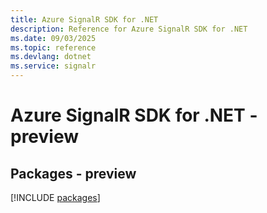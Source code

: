 ```yaml
---
title: Azure SignalR SDK for .NET
description: Reference for Azure SignalR SDK for .NET
ms.date: 09/03/2025
ms.topic: reference
ms.devlang: dotnet
ms.service: signalr
---
```

# Azure SignalR SDK for .NET - preview
## Packages - preview
[!INCLUDE [packages](signalr-index.md)]